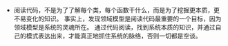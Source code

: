 
* 阅读代码，不是为了了解每个类，每个函数干什么，而是为了挖掘更本质，更不易变化的知识。
事实上，发现领域模型是阅读代码最重要的一个目标，因为领域模型是系统的灵魂所在。
通过代码阅读，找到系统本质的知识，并通过自己的模式表达出来，才能真正地抓住系统的脉络，否则一切都是空谈。

